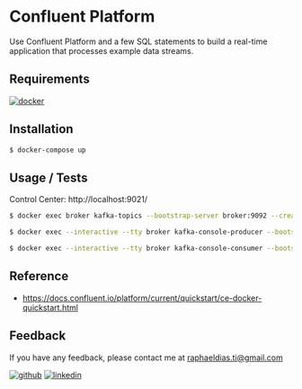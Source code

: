 # Confluent Platform

Use Confluent Platform and a few SQL statements to build a real-time application that processes example data streams.

## Requirements

[![docker](https://img.shields.io/badge/Docker-2CA5E0?style=for-the-badge&logo=docker&logoColor=white)](https://www.docker.com/)

## Installation

```bash
$ docker-compose up
```

## Usage / Tests

Control Center: http://localhost:9021/

```bash
$ docker exec broker kafka-topics --bootstrap-server broker:9092 --create --topic quickstart

$ docker exec --interactive --tty broker kafka-console-producer --bootstrap-server broker:9092 --topic quickstart

$ docker exec --interactive --tty broker kafka-console-consumer --bootstrap-server broker:9092 --topic quickstart --from-beginning
```

## Reference
- https://docs.confluent.io/platform/current/quickstart/ce-docker-quickstart.html

## Feedback

If you have any feedback, please contact me at raphaeldias.ti@gmail.com

[![github](https://img.shields.io/badge/GitHub-100000?style=for-the-badge&logo=github&logoColor=white)](https://github.com/raphaelbh)
[![linkedin](https://img.shields.io/badge/LinkedIn-0077B5?style=for-the-badge&logo=linkedin&logoColor=white)](https://www.linkedin.com/in/raphaelbh/)
